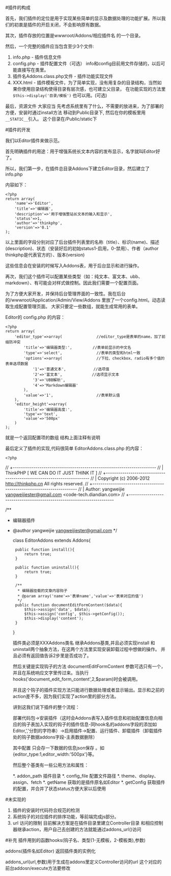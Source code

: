 #插件的构成

首先，我们插件的定位是用于实现某些简单的显示及数据处理的功能扩展。所以我们的初衷是插件的开启关闭，不会影响原有数据。

其次，插件存放的位置是wwwroot/Addons/相应插件名 的一个目录。

然后，一个完整的插件应当包含至少3个文件:

1. info.php - 插件信息文件
2. config.php - 插件配置文件（可选） info和config目前用文件存储的，以后可能直接写在类里。
3. 插件名Addons.class.php文件 - 插件功能实现文件
4. XXX.html  - 插件模板文件，为了简单实现，没有用复杂的目录结构，当然如果你使用目录结构使得目录有层次感，也可建立父目录， 在功能实现的方法里 `$this->display('目录/模板')` 也可以用。(可选)

最后，资源文件 大家应当 先考虑系统里有了什么，不需要的放进来，为了部署的方便，安装时通过install方法 移动到Public目录下, 然后在你的模板里用`__STATIC__`引入。 这个目录在/Public/static下

#插件的开发

我们以Editor插件来做示范。

首先明确插件的用途：用于增强系统长文本内容的发布显示，名字就叫Editor好了。

所以，我们第一步，在插件总目录Addons下建立Editor目录，然后建立了info.php

内容如下：

	<?php
	return array(
		'name'=>'Editor',
		'title'=>'编辑器',
		'description'=>'用于增强整站长文本的输入和显示',
		'status'=>1,
		'author'=>'thinkphp',
		'version'=>'0.1'
	);

以上里面的字段分别对应了后台插件列表里的名称（title）、标识(name)、描述(description)、状态（安装好后的初始status1-启用，0-禁用）、作者（author thinkphp是代表官方的）、版本(version)

这些信息会在安装的时候写入Addons表，用于后台显示和进行操作。

再次，我们这个插件可以配置某些类型（如：纯文本、富文本、ubb、markdown）、有可能会对样式做控制。因此我们需要一个配置页面。

为了方便大家开发，并保持后台管理界面的一致性。我在后台的/wwwroot/Application/Admin/View/Addons 里放了一个config.html。动态读取生成配置管理页面。
大家只要定一些数组，就能生成常用的表单。

Editor的 config.php 的内容：

	<?php
	return array(
		'editor_type'=>array(               //editor_type是表单的name，加了前缀防冲突
			'title'=>'编辑器类型:',         //表单前显示的中文名
			'type'=>'select',			    //表单的类型和html一致
			'options'=>array(				//下拉、checkbox、radio有多个值的表单选项数据
				'1'=>'普通文本',			//选项值
				'2'=>'富文本',				//选项显示文本
				'3'=>'UBB解析',
				'4'=>'Markdown编辑器'
			),
			'value'=>'1',					//表单默认值
		),
		'editor_height'=>array(
			'title'=>'编辑器高度:',
			'type'=>'text',
			'value'=>'500px'
		)
	);

就是一个返回配置项的数组 结构上面注释有说明

最后定义了插件的实现,代码很简单 EditorAddons.class.php 的内容：

	<?php
// +----------------------------------------------------------------------
// | ThinkPHP [ WE CAN DO IT JUST THINK IT ]
// +----------------------------------------------------------------------
// | Copyright (c) 2006-2012 http://thinkphp.cn All rights reserved.
// +----------------------------------------------------------------------
// | Author: yangweijie <yangweijiester@gmail.com> <code-tech.diandian.com>
// +----------------------------------------------------------------------

/**
 * 编辑器插件
 * @author yangweijie <yangweijiester@gmail.com>
 */

	class EditorAddons extends Addons{

		public function install(){
			return true;
		}

		public function uninstall(){
			return true;
		}

		/**
		 * 编辑器挂载的文章内容钩子
		 * @param array('name'=>'表单name','value'=>'表单对应的值')
		 */
		public function documentEditFormContent($data){
			$this->assign('data', $data);
			$this->assign('config', $this->getConfig());
			$this->display('content');
		}
	}


	插件类必须是XXXAddons类名 继承Addons基类,并且必须实现install 和uninstall两个抽象方法，在这两个方法里实现安装卸载过程中想做的操作。
	并且必须有返回值告诉2步里是否成功了。

	然后关键是实现钩子的方法 documentEditFormContent 参数可选只有一个，并且在系统响应文字里传过来。当执行hooks('document_edit_form_content',2,$param)时会被调用。

	并且这个钩子的插件实现方法只能进行数据处理或者显示输出。显示和之前的action差不多，因为我们实现了action里的部分方法。

	讲到这我们说下插件的整个流程：

	部署代码包->安装插件（这时会Addons表写入插件信息和初始配置信息向相应的钩子表加入实现的钩子的插件信息-同hook名的addons字段的添加如Editor,','分割的字符串）->启用插件->配置、运行插件、卸载插件（卸载插件处的钩子数据addons字段-主表数据删除）

	其中配置 只会存一下数据的信息json保存 。如 {editor_type:1,editor_width:'500px'}等。

	然后整个基类有一些公用方法和属性：

	*. addon_path 插件目录
	*. config_file 配置文件路径
	*. theme、display、assign、fetch
	*. getName 获取的是插件原名如Editor
	*. getConfig 获取插件的配置，并合并了状态status方便大家以后使用

#未实现的

1. 插件的安装时代码符合规范的检测
2. 系统钩子的对应插件的排序功能，等前端完成js部分。
3. url 访问的限制  目前解决方案是在插件目录里建立Controller目录 和相应控制器继承action，用户自己去创建的方法就能通过addons_url()访问

#补充
插件用到的函数hooks(钩子名、类型(1-无模板，2-模板类),参数)

addons(插件名如Editor) 返回插件类的实例化

addons_url(url,参数)用于生成在addons里定义Controller访问的url 这个对应的前台addosn/execute方法要修改



